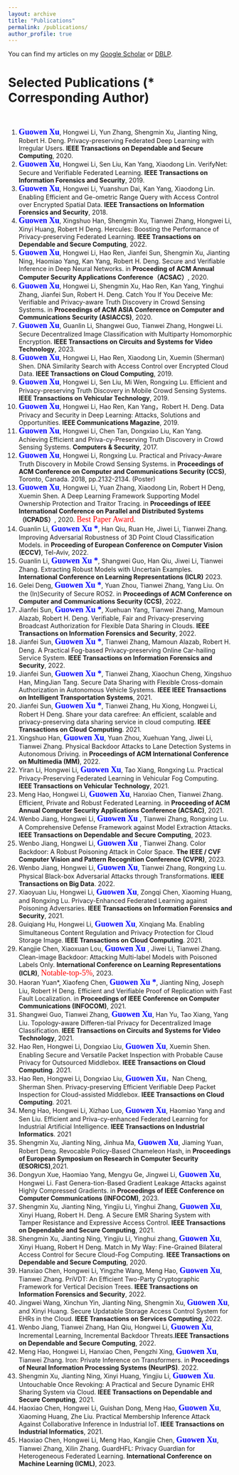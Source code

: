 ```yaml
---
layout: archive
title: "Publications"
permalink: /publications/
author_profile: true
---
```



You can find my articles on my [Google Scholar](https://scholar.google.com.hk/citations?user=MDKdG80AAAAJ&hl=zh-CN) or [DBLP](https://dblp.org/pid/87/10142.html).

**Selected Publications** (\* Corresponding Author) 
======
&nbsp;&nbsp;&nbsp;&nbsp;&nbsp;&nbsp;&nbsp;&nbsp;


 
1. **<font face="Times New Roman" color=blue size=4> Guowen Xu</font>**, Hongwei Li, Yun Zhang, Shengmin Xu, Jianting Ning, Robert H. Deng. Privacy-preserving Federated Deep Learning with Irregular Users. **IEEE Transactions on Dependable and Secure Computing**, 2020. 
2. **<font face="Times New Roman" color=blue size=4> Guowen Xu</font>**, Hongwei Li, Sen Liu, Kan Yang, Xiaodong Lin. VerifyNet: Secure and Verifiable Federated Learning. **IEEE Transactions on Information Forensics and Security**, 2019.
3. **<font face="Times New Roman" color=blue size=4> Guowen Xu</font>**, Hongwei Li, Yuanshun Dai, Kan Yang, Xiaodong Lin. Enabling Efficient and Ge-ometric Range Query with Access Control over Encrypted Spatial Data. **IEEE Transactions on Information Forensics and Security**,  2018.
4. **<font face="Times New Roman" color=blue size=4> Guowen Xu</font>**, Xingshuo Han, Shengmin Xu, Tianwei Zhang, Hongwei Li, Xinyi Huang, Robert H Deng. Hercules: Boosting the Performance of Privacy-preserving Federated Learning. **IEEE Transactions on Dependable and Secure Computing**, 2022. 
5. **<font face="Times New Roman" color=blue size=4> Guowen Xu</font>**, Hongwei Li, Hao Ren, Jianfei Sun, Shengmin Xu, Jianting Ning, Haomiao Yang, Kan Yang, Robert H. Deng. Secure and Verifiable Inference in Deep Neural Networks. in **Proceeding of ACM Annual Computer Security Applications Conference（ACSAC）**, 2020. 
6. **<font face="Times New Roman" color=blue size=4> Guowen Xu</font>**, Hongwei Li, Shengmin Xu, Hao Ren, Kan Yang, Yinghui Zhang, Jianfei Sun, Robert H. Deng. Catch You If You Deceive Me: Verifiable and Privacy-aware Truth Discovery in Crowd Sensing Systems. in **Proceedings of ACM ASIA Conference on Computer and Communications Security (ASIACCS)**, 2020.
7. **<font face="Times New Roman" color=blue size=4> Guowen Xu</font>**, Guanlin Li, Shangwei Guo, Tianwei Zhang, Hongwei Li. Secure Decentralized Image Classification with Multiparty Homomorphic Encryption. **IEEE Transactions on Circuits and Systems for Video Technology**, 2023.
8. **<font face="Times New Roman" color=blue size=4> Guowen Xu</font>**, Hongwei Li, Hao Ren, Xiaodong Lin, Xuemin (Sherman) Shen. DNA Similarity Search with Access Control over Encrypted Cloud Data. **IEEE Transactions on Cloud Computing**, 2019. 
9. **<font face="Times New Roman" color=blue size=4> Guowen Xu</font>**, Hongwei Li, Sen Liu, Mi Wen, Rongxing Lu. Efficient and Privacy-preserving Truth Discovery in Mobile Crowd Sensing Systems. **IEEE Transactions on Vehicular Technology**,  2019.
10. **<font face="Times New Roman" color=blue size=4> Guowen Xu</font>**, Hongwei Li, Hao Ren, Kan Yang，Robert H. Deng. Data Privacy and Security in Deep Learning: Attacks, Solutions and Opportunities. **IEEE Communications Magazine**, 2019. 
11. **<font face="Times New Roman" color=blue size=4> Guowen Xu</font>**, Hongwei Li, Chen Tan, Dongxiao Liu, Kan Yang. Achieving Efficient and Priva-cy-Preserving Truth Discovery in Crowd Sensing Systems. **Computers & Security**, 2017.
12. **<font face="Times New Roman" color=blue size=4> Guowen Xu</font>**, Hongwei Li, Rongxing Lu. Practical and Privacy-Aware Truth Discovery in Mobile Crowd Sensing Systems. in **Proceedings of ACM  Conference on Computer and Communications Security (CCS)**, Toronto, Canada. 2018, pp.2132-2134. (Poster)
13. **<font face="Times New Roman" color=blue size=4> Guowen Xu</font>**, Hongwei Li, Yuan Zhang, Xiaodong Lin, Robert H Deng, Xuemin Shen. A Deep Learning Framework Supporting Model Ownership Protection and Traitor Tracing. in **Proceedings of IEEE International Conference on Parallel and Distributed Systems （ICPADS）**, 2020. <font face="Times New Roman" color=red size=4> Best Paper Award</font>.
14. Guanlin Li, **<font face="Times New Roman" color=blue size=4> Guowen Xu *</font>**, Han Qiu, Ruan He, Jiwei Li,  Tianwei Zhang. Improving Adversarial Robustness of 3D Point Cloud Classification Models. in **Proceeding of  European Conference on Computer Vision (ECCV)**, Tel-Aviv, 2022.
15. Guanlin Li, **<font face="Times New Roman" color=blue size=4> Guowen Xu *</font>**, Shangwei Guo, Han Qiu, Jiwei Li, Tianwei Zhang. Extracting Robust Models with Uncertain Examples. **International Conference on Learning Representations (ICLR)** 2023.
16. Gelei Deng, **<font face="Times New Roman" color=blue size=4> Guowen Xu *</font>**, Yuan Zhou, Tianwei Zhang, Yang Liu. On the (In)Security of Secure ROS2. in **Proceedings of ACM  Conference on Computer and Communications Security (CCS)**, 2022. 
17. Jianfei Sun, **<font face="Times New Roman" color=blue size=4> Guowen Xu *</font>**, Xuehuan Yang, Tianwei Zhang, Mamoun Alazab, Robert H. Deng. Verifiable, Fair and Privacy-preserving Broadcast Authorization for Flexible Data Sharing in Clouds. **IEEE Transactions on Information Forensics and Security**, 2022.
18. Jianfei Sun, **<font face="Times New Roman" color=blue size=4> Guowen Xu *</font>**, Tianwei Zhang, Mamoun Alazab, Robert H. Deng. A Practical Fog-based Privacy-preserving Online Car-hailing Service System. **IEEE Transactions on Information Forensics and Security**, 2022.
19. Jianfei Sun,  **<font face="Times New Roman" color=blue size=4> Guowen Xu *</font>**, Tianwei Zhang, Xiaochun Cheng, Xingshuo Han, MingJian Tang. Secure Data Sharing with Flexible Cross-domain Authorization in Autonomous Vehicle Systems. **IEEE IEEE Transactions on Intelligent Transportation Systems**, 2021.
20. Jianfei Sun,  **<font face="Times New Roman" color=blue size=4> Guowen Xu *</font>**, Tianwei Zhang, Hu Xiong, Hongwei Li, Robert H Deng. Share your data carefree: An efficient, scalable and privacy-preserving data sharing service in cloud computing. **IEEE Transactions on Cloud Computing**. 2021. 
21. Xingshuo Han, **<font face="Times New Roman" color=blue size=4> Guowen Xu</font>**, Yuan Zhou, Xuehuan Yang, Jiwei Li, Tianwei Zhang. Physical Backdoor Attacks to Lane Detection Systems in Autonomous Driving. in **Proceedings of ACM International Conference on Multimedia (MM)**, 2022.
22. Yiran Li, Hongwei Li,  **<font face="Times New Roman" color=blue size=4> Guowen Xu</font>**, Tao Xiang, Rongxing Lu. Practical Privacy-Preserving Federated Learning in Vehicular Fog Computing. **IEEE Transactions on Vehicular Technology**, 2021.
23. Meng Hao, Hongwei Li, **<font face="Times New Roman" color=blue size=4> Guowen Xu</font>**, Hanxiao Chen, Tianwei Zhang. Efficient, Private and Robust Federated Learning. in **Proceeding of ACM Annual Computer Security Applications Conference (ACSAC)**, 2021.
24. Wenbo Jiang, Hongwei Li, **<font face="Times New Roman" color=blue size=4> Guowen Xu </font>**, Tianwei Zhang, Rongxing Lu. A Comprehensive Defense Framework against Model Extraction Attacks. **IEEE Transactions on Dependable and Secure Computing**, 2023.
25. Wenbo Jiang, Hongwei Li, **<font face="Times New Roman" color=blue size=4> Guowen Xu </font>**, Tianwei Zhang. Color Backdoor: A Robust Poisoning Attack in Color Space. **The IEEE / CVF Computer Vision and Pattern Recognition Conference (CVPR)**, 2023.
26. Wenbo Jiang, Hongwei Li, **<font face="Times New Roman" color=blue size=4> Guowen Xu</font>**, Tianwei Zhang, Rongxing Lu. Physical Black-box Adversarial Attacks through Transformations. **IEEE Transactions on Big Data**. 2022.
27. Xiaoyuan Liu, Hongwei Li, **<font face="Times New Roman" color=blue size=4> Guowen Xu</font>**, Zongqi Chen, Xiaoming Huang, and Rongxing Lu. Privacy-Enhanced Federated Learning against Poisoning Adversaries. **IEEE Transactions on Information Forensics and Security**, 2021.
28. Guiqiang Hu, Hongwei Li, **<font face="Times New Roman" color=blue size=4> Guowen Xu</font>**, Xinqiang Ma. Enabling Simultaneous Content Regulation and Privacy Protection for Cloud Storage Image. **IEEE Transactions on Cloud Computing**. 2021.
29. Kangjie Chen, Xiaoxuan Lou, **<font face="Times New Roman" color=blue size=4> Guowen Xu </font>**, Jiwei Li, Tianwei Zhang. Clean-image Backdoor: Attacking Multi-label Models with Poisoned Labels Only. **International Conference on Learning Representations (ICLR)**, <font face="Times New Roman" color=red size=4> Notable-top-5%</font>, 2023.
30. Haoran Yuan\*, Xiaofeng Chen, **<font face="Times New Roman" color=blue size=4> Guowen Xu *</font>**, Jianting Ning, Joseph Liu, Robert H Deng.  Efficient and Verifiable Proof of Replication with Fast Fault Localization. in **Proceedings of IEEE Conference on Computer Communications (INFOCOM)**, 2021.
31. Shangwei Guo, Tianwei Zhang, **<font face="Times New Roman" color=blue size=4> Guowen Xu</font>**, Han Yu, Tao Xiang, Yang Liu. Topology-aware Differen-tial Privacy for Decentralized Image Classification. **IEEE Transactions on Circuits and Systems for Video Technology**, 2021.
33. Hao Ren, Hongwei Li, Dongxiao Liu,  **<font face="Times New Roman" color=blue size=4> Guowen Xu</font>**, Xuemin Shen. Enabling Secure and Versatile Packet Inspection with Probable Cause Privacy for Outsourced Middlebox. **IEEE Transactions on Cloud Computing**. 2021. 
34. Hao Ren, Hongwei Li, Dongxiao Liu,  **<font face="Times New Roman" color=blue size=4> Guowen Xu</font>**，Nan Cheng, Sherman Shen. Privacy-preserving Efficient Verifiable Deep Packet Inspection for Cloud-assisted Middlebox.  **IEEE Transactions on Cloud Computing**. 2021.  
35. Meng Hao, Hongwei Li, Xizhao Luo, **<font face="Times New Roman" color=blue size=4> Guowen Xu</font>**, Haomiao Yang and Sen Liu. Efficient and Priva-cy-enhanced Federated Learning for Industrial Artificial Intelligence. **IEEE Transactions on Industrial Informatics**. 2021 
36. Shengmin Xu, Jianting Ning, Jinhua Ma, **<font face="Times New Roman" color=blue size=4> Guowen Xu</font>**, Jiaming Yuan, Robert Deng. Revocable Policy-Based Chameleon Hash, in **Proceedings of European Symposium on Research in Computer Security (ESORICS)**,2021. 
38. Dongyun Xue, Haomiao Yang, Mengyu Ge, Jingwei Li, **<font face="Times New Roman" color=blue size=4> Guowen Xu</font>**, Hongwei Li. Fast Genera-tion-Based Gradient Leakage Attacks against Highly Compressed Gradients. in  **Proceedings of IEEE Conference on Computer Communications (INFOCOM)**, 2023.
39. Shengmin Xu, Jianting Ning, Yingjiu Li, Yinghui Zhang, **<font face="Times New Roman" color=blue size=4> Guowen Xu</font>**, Xinyi Huang, Robert H. Deng. A Secure EMR Sharing System with Tamper Resistance and Expressive Access Control. **IEEE Transactions on Dependable and Secure Computing**, 2021. 
40. Shengmin Xu, Jianting Ning, Yingjiu Li, Yinghui zhang, **<font face="Times New Roman" color=blue size=4> Guowen Xu</font>**, Xinyi Huang, Robert H Deng. Match in My Way: Fine-Grained Bilateral Access Control for Secure Cloud-Fog Computing. **IEEE Transactions on Dependable and Secure Computing**, 2020.  
41. Hanxiao Chen, Hongwei Li, Yingzhe Wang, Meng Hao,  **<font face="Times New Roman" color=blue size=4> Guowen Xu</font>**, Tianwei Zhang. PriVDT: An Efficient Two-Party Cryptographic Framework for Vertical Decision Trees. **IEEE Transactions on Information Forensics and Security**, 2022.
42. Jingwei Wang, Xinchun Yin, Jianting Ning, Shengmin Xu, **<font face="Times New Roman" color=blue size=4> Guowen Xu</font>**, and Xinyi Huang. Secure Updatable Storage Access Control System for EHRs in the Cloud. **IEEE Transactions on Services Computing**, 2022.
43. Wenbo Jiang, Tianwei Zhang, Han Qiu, Hongwei Li, **<font face="Times New Roman" color=blue size=4> Guowen Xu</font>**, Incremental Learning, Incremental Backdoor Threats.**IEEE Transactions on Dependable and Secure Computing**, 2022. 
44. Meng Hao, Hongwei Li, Hanxiao Chen, Pengzhi Xing, **<font face="Times New Roman" color=blue size=4> Guowen Xu</font>**, Tianwei Zhang. Iron: Private Inference on Transformers. in **Proceedings of Neural Information Processing Systems (NeurIPS)**. 2022.
45. Shengmin Xu, Jianting Ning, Xinyi Huang, Yingjiu Li, **<font face="Times New Roman" color=blue size=4> Guowen Xu</font>**. Untouchable Once Revoking: A Practical and Secure Dynamic EHR Sharing System via Cloud. **IEEE Transactions on Dependable and Secure Computing**, 2021. 
46. Haoxiao Chen, Hongwei Li, Guishan Dong, Meng Hao, **<font face="Times New Roman" color=blue size=4> Guowen Xu</font>**, Xiaoming Huang, Zhe Liu. Practical Membership Inference Attack Against Collaborative Inference in Industrial IoT. **IEEE Transactions on Industrial Informatics**, 2021.
47. Haoxiao Chen, Hongwei Li, Meng Hao, Kangjie Chen, **<font face="Times New Roman" color=blue size=4> Guowen Xu</font>**, Tianwei Zhang, Xilin Zhang. GuardHFL: Privacy Guardian for Heterogeneous Federated Learning. **International Conference on Machine Learning (ICML)**, 2023.
  
 















